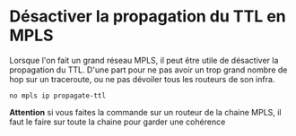 # Désactiver la propagation du TTL en MPLS

Lorsque l'on fait un grand réseau MPLS, il peut être utile de
désactiver la propagation du TTL. D'une part pour ne pas avoir un trop
grand nombre de hop sur un traceroute, ou ne pas dévoiler tous les
routeurs de son infra.

    no mpls ip propagate-ttl

**Attention** si vous faites la commande sur un routeur de la chaine
MPLS, il faut le faire sur toute la chaine pour garder une cohérence
